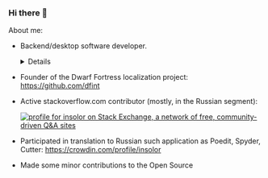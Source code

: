 ### Hi there 👋

About me:

- Backend/desktop software developer.

  <details>
  Stacks:

    - Python backend:
      - Django, DRF
      - Flask
      - FastAPI
    - Python desktop:
      - tkinter (in case someone need it)

    ---
  
    - Java 1.8 - 11+, Kotlin
    - Backend:
      - JavaEE
      - Ktor
    - Desktop:
      - JavaFX, TornadoFX, JFoenix

  </details>

- Founder of the Dwarf Fortress localization project: https://github.com/dfint

- Active stackoverflow.com contributor (mostly, in the Russian segment):

    [![profile for insolor on Stack Exchange, a network of free, community-driven Q&amp;A sites][1]][2]
    
- Participated in translation to Russian such application as Poedit, Spyder, Cutter: https://crowdin.com/profile/insolor

- Made some minor contributions to the Open Source

<!--
**insolor/insolor** is a ✨ _special_ ✨ repository because its `README.md` (this file) appears on your GitHub profile.

Here are some ideas to get you started:

- 🔭 I’m currently working on ...
- 🌱 I’m currently learning ...
- 👯 I’m looking to collaborate on ...
- 🤔 I’m looking for help with ...
- 💬 Ask me about ...
- 📫 How to reach me: ...
- 😄 Pronouns: ...
- ⚡ Fun fact: ...
-->

  [1]: https://stackexchange.com/users/flair/6028457.png?theme=dark
  [2]: https://stackexchange.com/users/6028457/insolor
